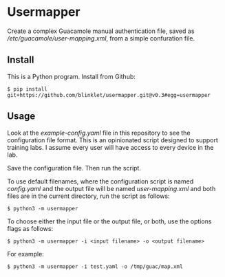 # Usermapper #

Create a complex Guacamole manual authentication file, saved as */etc/guacamole/user-mapping.xml*, from a simple confuration file.

## Install ##

This is a Python program. Install from Github:

    $ pip install git+https://github.com/blinklet/usermapper.git@v0.3#egg=usermapper

## Usage ##

Look at the *example-config.yaml* file in this repository to see the configuration file format. This is an opinionated script designed to support training labs. I assume every user will have access to every device in the lab.

Save the configuration file. Then run the script. 

To use default filenames, where the configuration script is named *config.yaml* and the output file will be named *user-mapping.xml* and both files are in the current directory, run the script as follows:

    $ python3 -m usermapper

To choose either the input file or the output file, or both, use the options flags as follows:

    $ python3 -m usermapper -i <input filename> -o <output filename>

For example:

    $ python3 -m usermapper -i test.yaml -o /tmp/guac/map.xml
